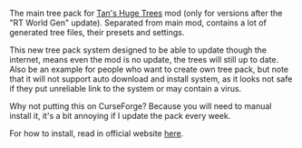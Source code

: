 The main tree pack for [Tan's Huge Trees](https://legacy.curseforge.com/minecraft/mc-mods/tan-huge-trees) mod (only for versions after the "RT World Gen" update). Separated from main mod, contains a lot of generated tree files, their presets and settings.

This new tree pack system designed to be able to update though the internet, means even the mod is no update, the trees will still up to date. Also be an example for people who want to create own tree pack, but note that it will not support auto download and install system, as it looks not safe if they put unreliable link to the system or may contain a virus.

Why not putting this on CurseForge? Because you will need to manual install it, it's a bit annoying if I update the pack every week.

For how to install, read in official website [here](https://sites.google.com/view/tannyjung/minecraft-projects/tans-huge-trees/installation).